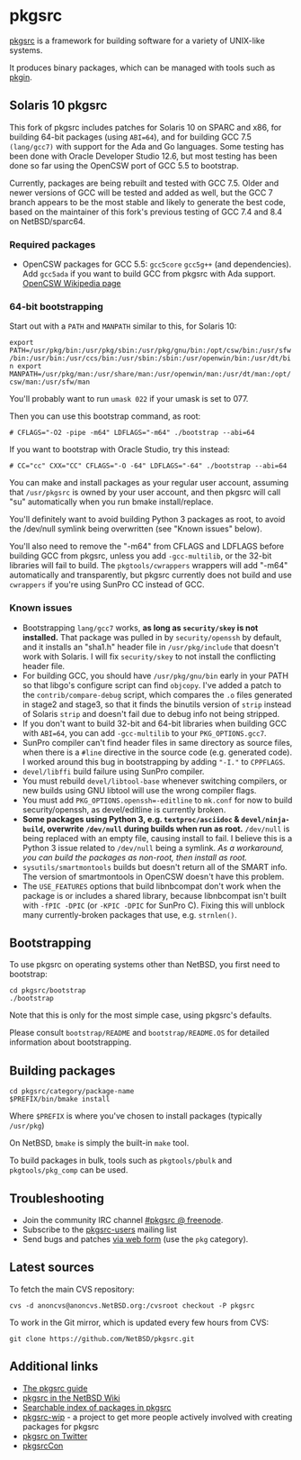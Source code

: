pkgsrc
======

[pkgsrc](https://pkgsrc.org) is a framework for building software for a
variety of UNIX-like systems.

It produces binary packages, which can be managed with tools such as
[pkgin](http://pkgin.net/).

Solaris 10 pkgsrc
-----------------

This fork of pkgsrc includes patches for Solaris 10 on SPARC and x86,
for building 64-bit packages (using `ABI=64`), and for building GCC 7.5
`(lang/gcc7)` with support for the Ada and Go languages. Some testing
has been done with Oracle Developer Studio 12.6, but most testing
has been done so far using the OpenCSW port of GCC 5.5 to bootstrap.

Currently, packages are being rebuilt and tested with GCC 7.5. Older and
newer versions of GCC will be tested and added as well, but the GCC 7
branch appears to be the most stable and likely to generate the best code,
based on the maintainer of this fork's previous testing of GCC 7.4 and 8.4
on NetBSD/sparc64.

### Required packages

- OpenCSW packages for GCC 5.5: `gcc5core` `gcc5g++` (and dependencies).
  Add `gcc5ada` if you want to build GCC from pkgsrc with Ada support.
  [OpenCSW Wikipedia page](https://en.wikipedia.org/wiki/OpenCSW)

### 64-bit bootstrapping

Start out with a `PATH` and `MANPATH` similar to this, for Solaris 10:

`export PATH=/usr/pkg/bin:/usr/pkg/sbin:/usr/pkg/gnu/bin:/opt/csw/bin:/usr/sfw/bin:/usr/bin:/usr/ccs/bin:/usr/sbin:/sbin:/usr/openwin/bin:/usr/dt/bin
export MANPATH=/usr/pkg/man:/usr/share/man:/usr/openwin/man:/usr/dt/man:/opt/csw/man:/usr/sfw/man`

You'll probably want to run `umask 022` if your umask is set to 077.

Then you can use this bootstrap command, as root:

`# CFLAGS="-O2 -pipe -m64" LDFLAGS="-m64" ./bootstrap --abi=64`

If you want to bootstrap with Oracle Studio, try this instead:

`# CC="cc" CXX="CC" CFLAGS="-O -64" LDFLAGS="-64" ./bootstrap --abi=64`

You can make and install packages as your regular user account,
assuming that `/usr/pkgsrc` is owned by your user account, and then
pkgsrc will call "su" automatically when you run bmake install/replace.

You'll definitely want to avoid building Python 3 packages as root, to
avoid the /dev/null symlink being overwritten (see "Known issues" below).

You'll also need to remove the "-m64" from CFLAGS and LDFLAGS before
building GCC from pkgsrc, unless you add `-gcc-multilib`, or the 32-bit
libraries will fail to build. The `pkgtools/cwrappers` wrappers will add
"-m64" automatically and transparently, but pkgsrc currently does not
build and use `cwrappers` if you're using SunPro CC instead of GCC.

### Known issues

- Bootstrapping `lang/gcc7` works, **as long as `security/skey` is not installed.**
  That package was pulled in by `security/openssh` by default, and it installs
  an "sha1.h" header file in `/usr/pkg/include` that doesn't work with Solaris.
  I will fix `security/skey` to not install the conflicting header file.
- For building GCC, you should have `/usr/pkg/gnu/bin` early in your PATH so
  that libgo's configure script can find `objcopy`. I've added a patch to the
  `contrib/compare-debug` script, which compares the `.o` files generated in
  stage2 and stage3, so that it finds the binutils version of `strip` instead of
  Solaris `strip` and doesn't fail due to debug info not being stripped.
- If you don't want to build 32-bit and 64-bit libraries when building GCC
  with `ABI=64`, you can add `-gcc-multilib` to your `PKG_OPTIONS.gcc7`.
- SunPro compiler can't find header files in same directory as source files,
  when there is a `#line` directive in the source code (e.g. generated code).
  I worked around this bug in bootstrapping by adding `"-I."` to `CPPFLAGS`.
- `devel/libffi` build failure using SunPro compiler.
- You must rebuild `devel/libtool-base` whenever switching compilers, or
  new builds using GNU libtool will use the wrong compiler flags.
- You must add `PKG_OPTIONS.openssh=-editline` to `mk.conf` for now to build
  security/openssh, as devel/editline is currently broken.
- **Some packages using Python 3, e.g. `textproc/asciidoc` & `devel/ninja-build`,
  overwrite `/dev/null` during builds when run as root.**
  `/dev/null` is being replaced with an empty file, causing install to fail.
  I believe this is a Python 3 issue related to `/dev/null` being a symlink.
  *As a workaround, you can build the packages as non-root, then install as root.*
- `sysutils/smartmontools` builds but doesn't return all of the SMART info.
  The version of smartmontools in OpenCSW doesn't have this problem.
- The `USE_FEATURES` options that build libnbcompat don't work when the package
  is or includes a shared library, because libnbcompat isn't built with `-fPIC -DPIC`
  (or `-KPIC -DPIC` for SunPro C). Fixing this will unblock many currently-broken
  packages that use, e.g. `strnlen()`.

Bootstrapping
-------------

To use pkgsrc on operating systems other than NetBSD, you first need to
bootstrap:

	cd pkgsrc/bootstrap
	./bootstrap

Note that this is only for the most simple case, using pkgsrc's defaults.

Please consult `bootstrap/README` and `bootstrap/README.OS` for detailed
information about bootstrapping.

Building packages
-----------------

	cd pkgsrc/category/package-name
	$PREFIX/bin/bmake install

Where `$PREFIX` is where you've chosen to install packages
(typically `/usr/pkg`)

On NetBSD, `bmake` is simply the built-in `make` tool.

To build packages in bulk, tools such as `pkgtools/pbulk` and
`pkgtools/pkg_comp` can be used.

Troubleshooting
---------------

- Join the community IRC channel [#pkgsrc @ freenode](https://webchat.freenode.net/?channels=#pkgsrc).
- Subscribe to the [pkgsrc-users](https://netbsd.org/mailinglists/#pkgsrc-users) mailing list
- Send bugs and patches [via web form](https://www.netbsd.org/cgi-bin/sendpr.cgi?gndb=netbsd) (use the `pkg` category).

Latest sources
--------------

To fetch the main CVS repository:

	cvs -d anoncvs@anoncvs.NetBSD.org:/cvsroot checkout -P pkgsrc

To work in the Git mirror, which is updated every few hours from CVS:

	git clone https://github.com/NetBSD/pkgsrc.git

Additional links
----------------

- [The pkgsrc guide](https://www.netbsd.org/docs/pkgsrc/)
- [pkgsrc in the NetBSD Wiki](https://wiki.netbsd.org/pkgsrc/)
- [Searchable index of packages in pkgsrc](http://pkgsrc.se/)
- [pkgsrc-wip](https://pkgsrc.org/wip/) - a project to get more people actively involved with creating packages for pkgsrc
- [pkgsrc on Twitter](https://twitter.com/pkgsrc)
- [pkgsrcCon](https://pkgsrc.org/pkgsrcCon)

